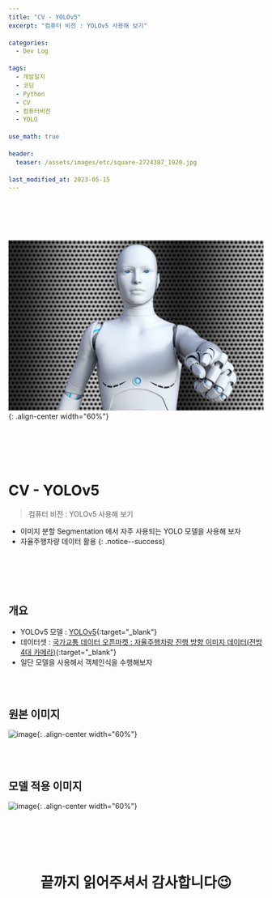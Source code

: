 ```yaml
---
title: "CV - YOLOv5"
excerpt: "컴퓨터 비전 : YOLOv5 사용해 보기"

categories:
  - Dev Log

tags:
  - 개발일지
  - 코딩
  - Python
  - CV
  - 컴퓨터비전
  - YOLO

use_math: true

header:
  teaser: /assets/images/etc/square-2724387_1920.jpg

last_modified_at: 2023-05-15
---
```





<br><br><br><br>

![image](../../assets/images/etc/robot-3310190_1920.jpg){: .align-center width="60%"}  

<br><br><br><br>




# CV - YOLOv5   
> 컴퓨터 비전 : YOLOv5 사용해 보기  

- 이미지 분할 Segmentation 에서 자주 사용되는 YOLO 모델을 사용해 보자  
- 자율주행차량 데이터 활용
{: .notice--success}




<br><br><br><br>


## 개요
- YOLOv5 모델 : [YOLOv5](https://github.com/ultralytics/yolov5){:target="_blank"}
- 데이터셋 : [국가교통 데이터 오픈마켓 : 자율주행차량 진행 방향 이미지 데이터(전방 4대 카메라)](https://www.bigdata-transportation.kr/frn/prdt/detail?prdtId=PRDTNUM_000000000125){:target="_blank"}
- 일단 모델을 사용해서 객체인식을 수행해보자

<br><br>

## 원본 이미지

![image](../../assets/images/post/cv_1/input.gif){: .align-center width="60%"}  

<br><br>

## 모델 적용 이미지

![image](../../assets/images/post/cv_1/yolo.gif){: .align-center width="60%"}  




<br><br><br><br>
<center>
<h1>끝까지 읽어주셔서 감사합니다😉</h1>
</center>
<br><br><br><br>





